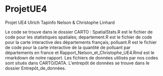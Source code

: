 # ProjetUE4
Projet UE4
Ulrich Tapinfo Nelson & Christophe Linhard

Le code se trouve dans le dossier CARTO : SpatialStats.R est le fichier de code pour les statistiques spatiales; departement.R est le fichier de code pour la carte interactive des départements français; polluant.R est le fichier de code pour la carte interactive de la quantité de polluant par départements en france et Rapport_Nelson_et_Christophe_UE4.Rmd est le rmarkdown de notre rapport.
Les fichiers de données utilisés par nos codes sont situés dans CARTO/DATA.
L'entrepôt de données se trouve dans le dossier Entrepôt_de_données.
